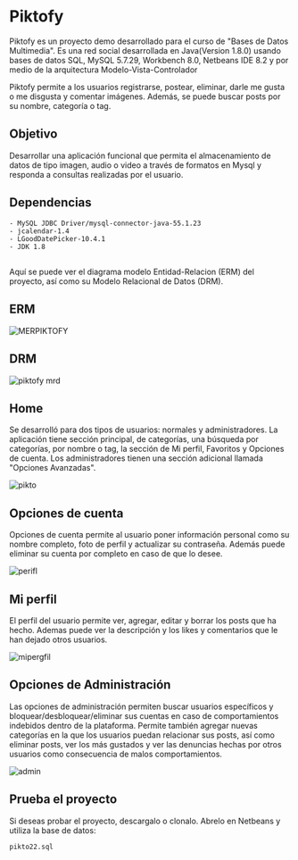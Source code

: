 # Piktofy

Piktofy es un proyecto demo desarrollado para el curso de "Bases de Datos Multimedia". Es una red social desarrollada en Java(Version 1.8.0) usando bases de datos SQL, MySQL 5.7.29, Workbench 8.0, Netbeans IDE 8.2 y por medio de la arquitectura Modelo-Vista-Controlador

Piktofy permite a los usuarios registrarse, postear, eliminar, darle me gusta o me disgusta y comentar imágenes. Además, se puede buscar posts por su nombre, categoría o tag.

## Objetivo

Desarrollar una aplicación funcional que permita el almacenamiento de datos de tipo imagen, audio o video a través de formatos en Mysql y responda a consultas realizadas por el usuario.

## Dependencias
```
- MySQL JDBC Driver/mysql-connector-java-55.1.23
- jcalendar-1.4
- LGoodDatePicker-10.4.1
- JDK 1.8
```

##
Aquí se puede ver el diagrama modelo Entidad-Relacion (ERM) del proyecto, así como su Modelo Relacional de Datos (DRM).

## ERM
![MERPIKTOFY](https://user-images.githubusercontent.com/42383401/110209469-ca3bb880-7e5a-11eb-9e7c-68987082be02.png)



## DRM
![piktofy mrd](https://user-images.githubusercontent.com/42383401/110209510-02db9200-7e5b-11eb-8909-64ce4331ed32.PNG)



## Home

Se desarrolló para dos tipos de usuarios: normales y administradores. 
La aplicación tiene sección principal, de categorías, una búsqueda por categorías, por nombre o tag, la sección de Mi perfil, Favoritos y Opciones de cuenta. 
Los administradores tienen una sección adicional llamada "Opciones Avanzadas".

![pikto](https://user-images.githubusercontent.com/42383401/111042206-39408080-840a-11eb-8fae-4fcb288323f2.PNG)


## Opciones de cuenta

Opciones de cuenta permite al usuario poner información personal como su nombre completo, foto de perfil y actualizar su contraseña. 
Además puede eliminar su cuenta por completo en caso de que lo desee.

![perifl](https://user-images.githubusercontent.com/42383401/111042223-51b09b00-840a-11eb-9455-cf5dff804c27.PNG)


## Mi perfil

El perfil del usuario permite ver, agregar, editar y borrar los posts que ha hecho. Ademas puede ver la descripción y los likes y comentarios que le han dejado otros usuarios.

![mipergfil](https://user-images.githubusercontent.com/42383401/111042235-612fe400-840a-11eb-8aaf-e51ba9298944.PNG)


## Opciones de Administración

Las opciones de administración permiten buscar usuarios específicos y bloquear/desbloquear/eliminar sus cuentas en caso de comportamientos indebidos dentro de la plataforma. 
Permite también agregar nuevas categorías en la que los usuarios puedan relacionar sus posts, así como eliminar posts, ver los más gustados y ver las denuncias hechas por otros usuarios como consecuencia de malos comportamientos.

![admin](https://user-images.githubusercontent.com/42383401/111042296-bb30a980-840a-11eb-80d8-5adb4dedd66e.PNG)



## Prueba el proyecto

Si deseas probar el proyecto, descargalo o clonalo.
Abrelo en Netbeans y utiliza la base de datos:
```
pikto22.sql

```

